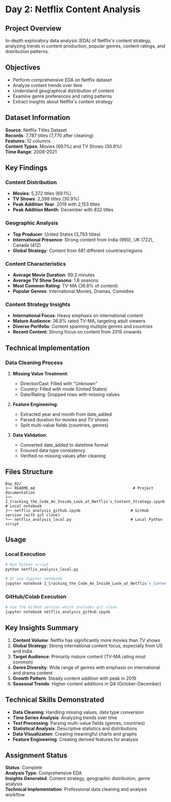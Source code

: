 # Day 2: Netflix Content Analysis

## Project Overview

In-depth exploratory data analysis (EDA) of Netflix's content strategy, analyzing trends in content production, popular genres, content ratings, and distribution patterns.

## Objectives

- Perform comprehensive EDA on Netflix dataset
- Analyze content trends over time
- Understand geographical distribution of content
- Examine genre preferences and rating patterns
- Extract insights about Netflix's content strategy

## Dataset Information

**Source**: Netflix Titles Dataset  
**Records**: 7,787 titles (7,770 after cleaning)  
**Features**: 12 columns  
**Content Types**: Movies (69.1%) and TV Shows (30.9%)  
**Time Range**: 2008-2021

## Key Findings

### Content Distribution
- **Movies**: 5,372 titles (69.1%)
- **TV Shows**: 2,398 titles (30.9%)
- **Peak Addition Year**: 2019 with 2,153 titles
- **Peak Addition Month**: December with 832 titles

### Geographic Analysis
- **Top Producer**: United States (3,793 titles)
- **International Presence**: Strong content from India (990), UK (722), Canada (412)
- **Global Strategy**: Content from 681 different countries/regions

### Content Characteristics
- **Average Movie Duration**: 99.3 minutes
- **Average TV Show Seasons**: 1.8 seasons
- **Most Common Rating**: TV-MA (36.8% of content)
- **Popular Genres**: International Movies, Dramas, Comedies

### Content Strategy Insights
- **International Focus**: Heavy emphasis on international content
- **Mature Audience**: 36.8% rated TV-MA, targeting adult viewers
- **Diverse Portfolio**: Content spanning multiple genres and countries
- **Recent Content**: Strong focus on content from 2015 onwards

## Technical Implementation

### Data Cleaning Process
1. **Missing Value Treatment**:
   - Director/Cast: Filled with "Unknown"
   - Country: Filled with mode (United States)
   - Date/Rating: Dropped rows with missing values

2. **Feature Engineering**:
   - Extracted year and month from date_added
   - Parsed duration for movies and TV shows
   - Split multi-value fields (countries, genres)

3. **Data Validation**:
   - Converted date_added to datetime format
   - Ensured data type consistency
   - Verified no missing values after cleaning

## Files Structure

```
Day_02/
├── README.md                                           # Project documentation
├── 2_Cracking_the_Code_An_Inside_Look_at_Netflix's_Content_Strategy.ipynb  # Local notebook
├── netflix_analysis_github.ipynb                      # GitHub version (with git clone)
└── netflix_analysis_local.py                          # Local Python script
```

## Usage

### Local Execution
```bash
# Run Python script
python netflix_analysis_local.py

# Or use Jupyter notebook
jupyter notebook 2_Cracking_the_Code_An_Inside_Look_at_Netflix's_Content_Strategy.ipynb
```

### GitHub/Colab Execution
```bash
# Use the GitHub version which includes git clone
jupyter notebook netflix_analysis_github.ipynb
```

## Key Insights Summary

1. **Content Volume**: Netflix has significantly more movies than TV shows
2. **Global Strategy**: Strong international content focus, especially from US and India
3. **Target Audience**: Primarily mature content (TV-MA rating most common)
4. **Genre Diversity**: Wide range of genres with emphasis on international and drama content
5. **Growth Pattern**: Steady content addition with peak in 2019
6. **Seasonal Trends**: Higher content additions in Q4 (October-December)

## Technical Skills Demonstrated

- **Data Cleaning**: Handling missing values, data type conversion
- **Time Series Analysis**: Analyzing trends over time
- **Text Processing**: Parsing multi-value fields (genres, countries)
- **Statistical Analysis**: Descriptive statistics and distributions
- **Data Visualization**: Creating meaningful charts and graphs
- **Feature Engineering**: Creating derived features for analysis

## Assignment Status

**Status**: Complete  
**Analysis Type**: Comprehensive EDA  
**Insights Generated**: Content strategy, geographic distribution, genre analysis  
**Technical Implementation**: Professional data cleaning and analysis workflow
